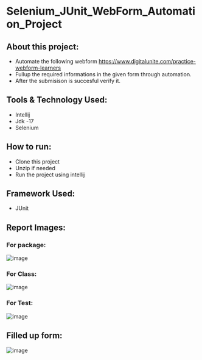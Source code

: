# Selenium_JUnit_WebForm_Automation_Project

## About this project:
- Automate the following webform
https://www.digitalunite.com/practice-webform-learners
- Fullup the required informations in the given form through automation.
- After the submisison is succesful verify it.

## Tools & Technology Used: 
- Intellij
- Jdk -17
- Selenium

## How to run:
- Clone this project
- Unzip if needed
- Run the project using intellij

## Framework Used:
- JUnit

## Report Images:

### For package:
![image](https://github.com/Rahat65/Selenium_JUnit_WebForm_Automation_Project/assets/70316722/867b83ac-b24f-4dc2-9ea7-0dba2426dbc2)

### For Class:
![image](https://github.com/Rahat65/Selenium_JUnit_WebForm_Automation_Project/assets/70316722/7607a8da-8880-4733-9cf7-12b86a0bf03b)

### For Test:
![image](https://github.com/Rahat65/Selenium_JUnit_WebForm_Automation_Project/assets/70316722/8cf3e761-07a0-4417-8cb3-8b33419d410e)

## Filled up form:
![image](https://github.com/Rahat65/Selenium_JUnit_WebForm_Automation_Project/assets/70316722/533b7874-13c6-4418-b433-41dbd95a7905)




